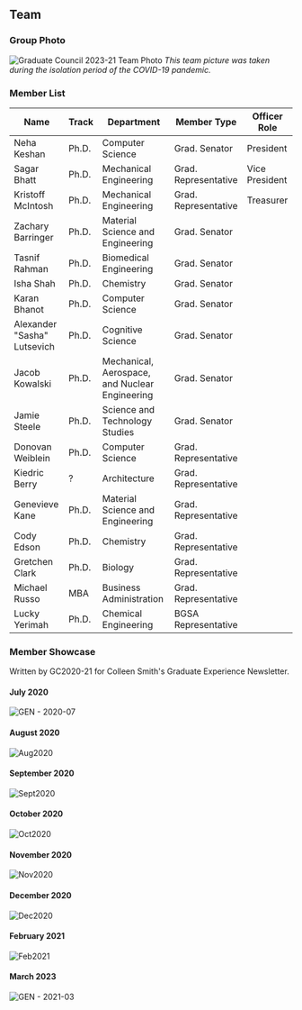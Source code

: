 ## Team

### Group Photo
![Graduate Council 2023-21 Team Photo](../../../_assets/Graduate%20Council%20-%20A/2020-21%20-%20A/GC2020-21%20Team%20Photo.png)
_This team picture was taken during the isolation period of the COVID-19 pandemic._

### Member List

| Name                        | Track | Department                                     | Member Type          | Officer Role   |
| --------------------------- | ----- | ---------------------------------------------- | -------------------- | -------------- |
| Neha Keshan                 | Ph.D. | Computer Science                               | Grad. Senator        | President      |
| Sagar Bhatt                 | Ph.D. | Mechanical Engineering                         | Grad. Representative | Vice President |
| Kristoff McIntosh           | Ph.D. | Mechanical Engineering                         | Grad. Representative | Treasurer      |
| Zachary Barringer           | Ph.D. | Material Science and Engineering               | Grad. Senator        |                |
| Tasnif Rahman               | Ph.D. | Biomedical Engineering                         | Grad. Senator        |                |
| Isha Shah                   | Ph.D. | Chemistry                                      | Grad. Senator        |                |
| Karan Bhanot                | Ph.D. | Computer Science                               | Grad. Senator        |                |
| Alexander "Sasha" Lutsevich | Ph.D. | Cognitive Science                              | Grad. Senator        |                |
| Jacob Kowalski              | Ph.D. | Mechanical, Aerospace, and Nuclear Engineering | Grad. Senator        |                |
| Jamie Steele                | Ph.D. | Science and Technology Studies                 | Grad. Senator        |                |
| Donovan Weiblein            | Ph.D. | Computer Science                               | Grad. Representative |                |
| Kiedric Berry               | ?     | Architecture                                   | Grad. Representative |                |
| Genevieve Kane              | Ph.D. | Material Science and Engineering               | Grad. Representative |                |
| Cody Edson                  | Ph.D. | Chemistry                                      | Grad. Representative |                |
| Gretchen Clark              | Ph.D. | Biology                                        | Grad. Representative |                |
| Michael Russo               | MBA   | Business Administration                        | Grad. Representative |                |
| Lucky Yerimah               | Ph.D. | Chemical Engineering                           | BGSA Representative  |                |


### Member Showcase
Written by GC2020-21 for Colleen Smith's Graduate Experience Newsletter.

#### July 2020
![GEN - 2020-07](../../../_assets/Graduate%20Council%20-%20A/2020-21%20-%20A/GEN%20-%202020-07.png)

#### August 2020
![Aug2020](../../../_assets/Graduate%20Council%20-%20A/2020-21%20-%20A/GEN%20-%202020-08.png)

#### September 2020
![Sept2020](../../../_assets/Graduate%20Council%20-%20A/2020-21%20-%20A/GEN%20-%202020-09.png)

#### October 2020
![Oct2020](../../../_assets/Graduate%20Council%20-%20A/2020-21%20-%20A/GEN%20-%202020-10.png)

#### November 2020
![Nov2020](../../../_assets/Graduate%20Council%20-%20A/2020-21%20-%20A/GEN%20-%202020-11.png)

#### December 2020
![Dec2020](../../../_assets/Graduate%20Council%20-%20A/2020-21%20-%20A/GEN%20-%202020-12.png)

#### February 2021
![Feb2021](../../../_assets/Graduate%20Council%20-%20A/2020-21%20-%20A/GEN%20-%202021-02.png)

#### March 2023
![GEN - 2021-03](../../../_assets/Graduate%20Council%20-%20A/2020-21%20-%20A/GEN%20-%202021-03.png)